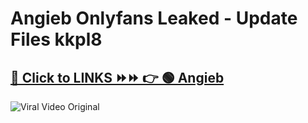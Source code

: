 
 # Angieb Onlyfans Leaked - Update Files kkpl8

## <h2><a href="https://clipsfans.com/Angieb&ref=git">🔗 Click to LINKS ⏩⏩ 👉 🟢 Angieb </a></h2>

<a href="https://clipsfans.com/Angieb&ref=git" rel="nofollow" data-target="animated-image.originalLink"><img src="https://i.ibb.co.com/xMMVF88/686577567.gif" alt="Viral Video Original" style="max-width: 100%; display: inline-block;" data-target="animated-image.originalImage"></a>

